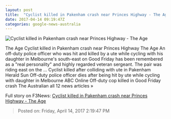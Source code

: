 ```yaml
---
layout: post
title:  "Cyclist killed in Pakenham crash near Princes Highway - The Age"
date: 2017-04-14 09:19:47Z
categories: google-news-australia
---
```


![Cyclist killed in Pakenham crash near Princes Highway - The Age](http://www.theage.com.au/content/dam/images/g/v/l/c/e/2/image.related.articleLeadwide.620x349.gvkwwq.png/1492161539958.jpg)

The Age Cyclist killed in Pakenham crash near Princes Highway The Age An off-duty police officer who was hit and killed by a ute while cycling with his daughter in Melbourne's south-east on Good Friday has been remembered as a "real personality" and highly regarded veteran sergeant. The pair was riding east on the ... Cyclist killed after colliding with ute in Pakenham Herald Sun Off-duty police officer dies after being hit by ute while cycling with daughter in Melbourne ABC Online Off-duty cop killed in Good Friday crash The Australian all 12 news articles »


Full story on F3News: [Cyclist killed in Pakenham crash near Princes Highway - The Age](http://www.f3nws.com/n/asSPCC)

> Posted on: Friday, April 14, 2017 2:19:47 PM
